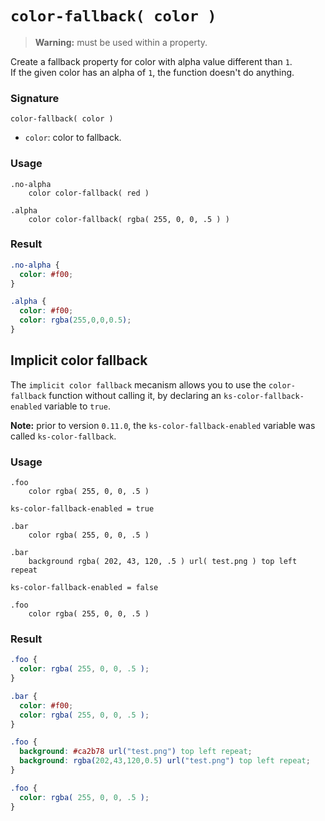 # `color-fallback( color )`

> **Warning:** must be used within a property.

Create a fallback property for color with alpha value different than `1`.  
If the given color has an alpha of `1`, the function doesn't do anything.

### Signature

`color-fallback( color )`

* `color`: color to fallback.

### Usage

```stylus
.no-alpha
    color color-fallback( red )

.alpha
    color color-fallback( rgba( 255, 0, 0, .5 ) )
```

### Result

```css
.no-alpha {
  color: #f00;
}

.alpha {
  color: #f00;
  color: rgba(255,0,0,0.5);
}
```

## Implicit color fallback

The `implicit color fallback` mecanism allows you to use the `color-fallback` function without calling it, by declaring an `ks-color-fallback-enabled` variable to `true`.

**Note:** prior to version `0.11.0`, the `ks-color-fallback-enabled` variable was called `ks-color-fallback`.

### Usage

```stylus
.foo
    color rgba( 255, 0, 0, .5 )

ks-color-fallback-enabled = true

.bar
    color rgba( 255, 0, 0, .5 )

.bar
    background rgba( 202, 43, 120, .5 ) url( test.png ) top left repeat

ks-color-fallback-enabled = false

.foo
    color rgba( 255, 0, 0, .5 )

```

### Result

```css
.foo {
  color: rgba( 255, 0, 0, .5 );
}

.bar {
  color: #f00;
  color: rgba( 255, 0, 0, .5 );
}

.foo {
  background: #ca2b78 url("test.png") top left repeat;
  background: rgba(202,43,120,0.5) url("test.png") top left repeat;
}

.foo {
  color: rgba( 255, 0, 0, .5 );
}
```
